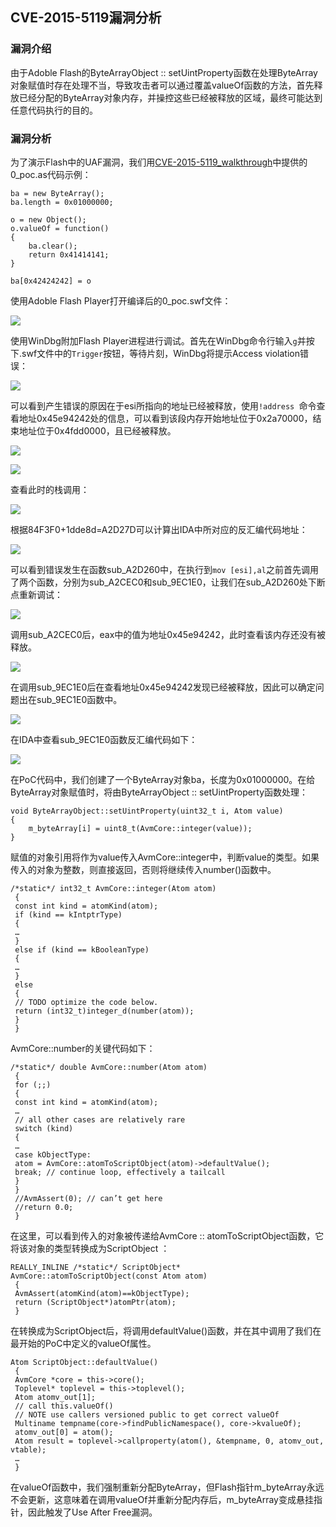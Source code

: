 ## CVE-2015-5119漏洞分析

### 漏洞介绍

由于Adoble Flash的ByteArrayObject :: setUintProperty函数在处理ByteArray对象赋值时存在处理不当，导致攻击者可以通过覆盖valueOf函数的方法，首先释放已经分配的ByteArray对象内存，并操控这些已经被释放的区域，最终可能达到任意代码执行的目的。

### 漏洞分析

为了演示Flash中的UAF漏洞，我们用[CVE-2015-5119_walkthrough](https://github.com/CiscoCXSecurity/CVE-2015-5119_walkthrough)中提供的0_poc.as代码示例：

```
ba = new ByteArray();
ba.length = 0x01000000;

o = new Object();
o.valueOf = function()
{
    ba.clear();
    return 0x41414141;
}

ba[0x42424242] = o
```

使用Adoble Flash Player打开编译后的0_poc.swf文件：

![](img/1.PNG)

使用WinDbg附加Flash Player进程进行调试。首先在WinDbg命令行输入`g`并按下.swf文件中的`Trigger`按钮，等待片刻，WinDbg将提示Access violation错误：

![](img/2.PNG)

可以看到产生错误的原因在于esi所指向的地址已经被释放，使用`!address `命令查看地址0x45e94242处的信息，可以看到该段内存开始地址位于0x2a70000，结束地址位于0x4fdd0000，且已经被释放。

![](img/3.PNG)

![](img/4.PNG)

查看此时的栈调用：

![](img/5.PNG)

根据84F3F0+1dde8d=A2D27D可以计算出IDA中所对应的反汇编代码地址：

![](img/6.PNG)

可以看到错误发生在函数sub_A2D260中，在执行到`mov [esi],al`之前首先调用了两个函数，分别为sub_A2CEC0和sub_9EC1E0，让我们在sub_A2D260处下断点重新调试：

![](img/7.PNG)

调用sub_A2CEC0后，eax中的值为地址0x45e94242，此时查看该内存还没有被释放。

![](img/8.PNG)

在调用sub_9EC1E0后在查看地址0x45e94242发现已经被释放，因此可以确定问题出在sub_9EC1E0函数中。

![](img/9.PNG)

在IDA中查看sub_9EC1E0函数反汇编代码如下：

![](img/10.PNG)

在PoC代码中，我们创建了一个ByteArray对象ba，长度为0x01000000。在给ByteArray对象赋值时，将由ByteArrayObject :: setUintProperty函数处理：

```
void ByteArrayObject::setUintProperty(uint32_t i, Atom value)
{
    m_byteArray[i] = uint8_t(AvmCore::integer(value));
}
```

赋值的对象引用将作为value传入AvmCore::integer中，判断value的类型。如果传入的对象为整数，则直接返回，否则将继续传入number()函数中。

```
/*static*/ int32_t AvmCore::integer(Atom atom)
 {
 const int kind = atomKind(atom);
 if (kind == kIntptrType)
 {
 …
 }
 else if (kind == kBooleanType)
 {
 …
 }
 else
 {
 // TODO optimize the code below.
 return (int32_t)integer_d(number(atom));
 }
 }
```

AvmCore::number的关键代码如下：

```
/*static*/ double AvmCore::number(Atom atom)
 {
 for (;;)
 {
 const int kind = atomKind(atom);
 …
 // all other cases are relatively rare
 switch (kind)
 {
 …
 case kObjectType:
 atom = AvmCore::atomToScriptObject(atom)->defaultValue();
 break; // continue loop, effectively a tailcall
 }
 }
 //AvmAssert(0); // can’t get here
 //return 0.0;
 }
```

在这里，可以看到传入的对象被传递给AvmCore :: atomToScriptObject函数，它将该对象的类型转换成为ScriptObject ：

```
REALLY_INLINE /*static*/ ScriptObject* AvmCore::atomToScriptObject(const Atom atom)
 {
 AvmAssert(atomKind(atom)==kObjectType);
 return (ScriptObject*)atomPtr(atom);
 }
```

在转换成为ScriptObject后，将调用defaultValue()函数，并在其中调用了我们在最开始的PoC中定义的valueOf属性。

```
Atom ScriptObject::defaultValue()
 {
 AvmCore *core = this->core();
 Toplevel* toplevel = this->toplevel();
 Atom atomv_out[1];
 // call this.valueOf()
 // NOTE use callers versioned public to get correct valueOf
 Multiname tempname(core->findPublicNamespace(), core->kvalueOf);
 atomv_out[0] = atom();
 Atom result = toplevel->callproperty(atom(), &tempname, 0, atomv_out, vtable);
 …
 }
```

在valueOf函数中，我们强制重新分配ByteArray，但Flash指针m_byteArray永远不会更新，这意味着在调用valueOf并重新分配内存后，m_byteArray变成悬挂指针，因此触发了Use After Free漏洞。

